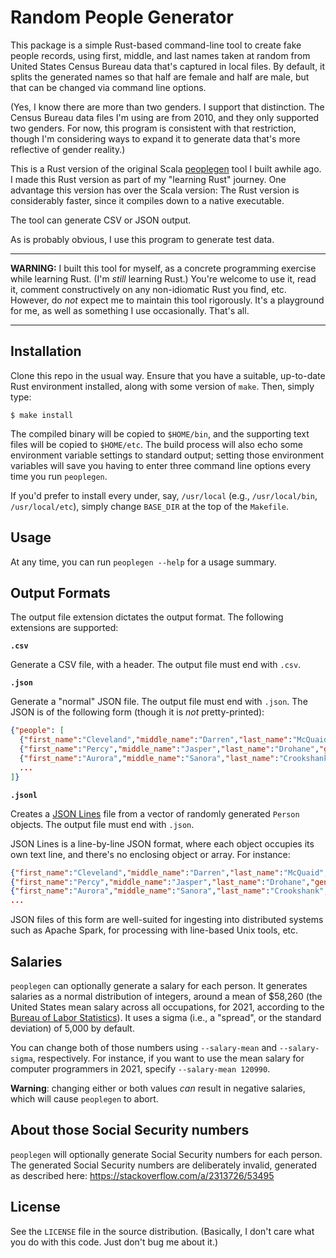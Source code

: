 # Random People Generator

This package is a simple Rust-based command-line tool to create fake people
records, using first, middle, and last names taken at random from United
States Census Bureau data that's captured in local files. By default, it
splits the generated names so that half are female and half are male,
but that can be changed via command line options.

(Yes, I know there are more than two genders. I support that distinction.
The Census Bureau data files I'm using are from 2010, and they only supported
two genders. For now, this program is consistent with that restriction, though
I'm considering ways to expand it to generate data that's more reflective of
gender reality.)

This is a Rust version of the original Scala
[peoplegen](https://github.com/bmc/peoplegen) tool I built awhile ago. I
made this Rust version as part of my "learning Rust" journey. One advantage
this version has over the Scala version: The Rust version is considerably
faster, since it compiles down to a native executable.

The tool can generate CSV or JSON output.

As is probably obvious, I use this program to generate test data.

----

**WARNING:** I built this tool for myself, as a concrete programming exercise
while learning Rust. (I'm _still_ learning Rust.) You're welcome to use it,
read it, comment constructively on any non-idiomatic Rust you find, etc.
However, do _not_ expect me to maintain this tool rigorously. It's a playground
for me, as well as something I use occasionally. That's all.

----

## Installation

Clone this repo in the usual way. Ensure that you have a suitable, up-to-date
Rust environment installed, along with some version of `make`. Then, simply
type:

```
$ make install
```

The compiled binary will be copied to `$HOME/bin`, and the supporting text
files will be copied to `$HOME/etc`. The build process will also echo some
environment variable settings to standard output; setting those environment
variables will save you having to enter three command line options every time
you run `peoplegen`.

If you'd prefer to install every under, say, `/usr/local` (e.g.,
`/usr/local/bin`, `/usr/local/etc`), simply change `BASE_DIR` at the top
of the `Makefile`.

## Usage

At any time, you can run `peoplegen --help` for a usage summary.

## Output Formats

The output file extension dictates the output format. The following
extensions are supported:

**`.csv`**

Generate a CSV file, with a header. The output file must
end with `.csv`.

**`.json`**

Generate a "normal" JSON file. The output file must end with `.json`.
The JSON is of the following form (though it is _not_ pretty-printed):

```json
{"people": [
  {"first_name":"Cleveland","middle_name":"Darren","last_name":"McQuaid","gender":"M","birth_date":"1993-01-14","ssn":"934-79-3074"},
  {"first_name":"Percy","middle_name":"Jasper","last_name":"Drohane","gender":"M","birth_date":"1951-01-27","ssn":"963-73-1208"},
  {"first_name":"Aurora","middle_name":"Sanora","last_name":"Crookshank","gender":"F","birth_date":"1997-09-14","ssn":"967-41-1818"},
  ...
]}
```

**`.jsonl`**

Creates a [JSON Lines](https://jsonlines.org/) file from a vector of randomly
generated `Person` objects. The output file must end with `.json`.

JSON Lines is a line-by-line JSON format, where each object occupies its own
text line, and there's no enclosing object or array. For instance:

```json
{"first_name":"Cleveland","middle_name":"Darren","last_name":"McQuaid","gender":"M","birth_date":"1993-01-14","ssn":"934-79-3074"}
{"first_name":"Percy","middle_name":"Jasper","last_name":"Drohane","gender":"M","birth_date":"1951-01-27","ssn":"963-73-1208"}
{"first_name":"Aurora","middle_name":"Sanora","last_name":"Crookshank","gender":"F","birth_date":"1997-09-14","ssn":"967-41-1818"}
...
```

JSON files of this form are well-suited for ingesting into distributed
systems such as Apache Spark, for processing with line-based Unix tools,
etc.

## Salaries

`peoplegen` can optionally generate a salary for each person. It generates
salaries as a normal distribution of integers, around a mean of $58,260
(the United States mean salary across all occupations, for 2021, according to
the [Bureau of Labor Statistics](https://www.bls.gov/oes/current/oes_nat.htm)).
It uses a sigma (i.e., a "spread", or the standard deviation) of 5,000 by
default.

You can change both of those numbers using `--salary-mean` and
`--salary-sigma`, respectively. For instance, if you want to use the mean
salary for computer programmers in 2021, specify `--salary-mean 120990`.

**Warning**: changing either or both values _can_ result in negative salaries,
which will cause `peoplegen` to abort.

## About those Social Security numbers

`peoplegen` will optionally generate Social Security numbers for each
person. The generated Social Security numbers are deliberately invalid,
generated as described here: <https://stackoverflow.com/a/2313726/53495>

## License

See the `LICENSE` file in the source distribution. (Basically, I don't
care what you do with this code. Just don't bug me about it.)
